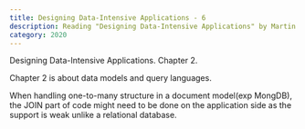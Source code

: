 ```yaml
---
title: Designing Data-Intensive Applications - 6
description: Reading "Designing Data-Intensive Applications" by Martin Kleppmann
category: 2020
---
```


Designing Data-Intensive Applications. Chapter 2.

Chapter 2 is about data models and query languages.

When handling one-to-many structure in a document model(exp MongDB), the JOIN part of code might need to be done on the application side as the support is weak unlike a relational database.
